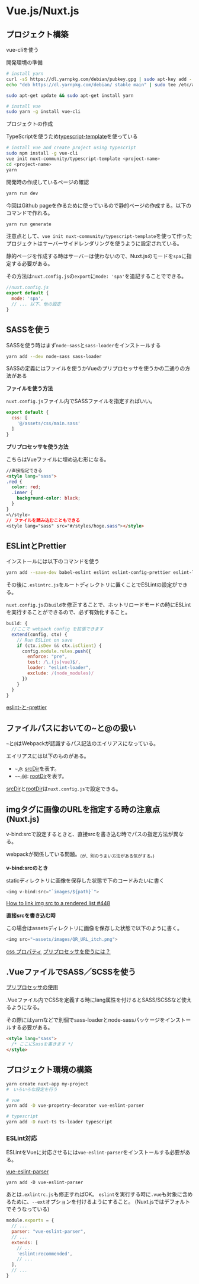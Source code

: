# Vue.js/Nuxt.js


## プロジェクト構築

vue-cliを使う

開発環境の準備

```bash
# install yarn
curl -sS https://dl.yarnpkg.com/debian/pubkey.gpg | sudo apt-key add -
echo "deb https://dl.yarnpkg.com/debian/ stable main" | sudo tee /etc/apt/sources.list.d/yarn.list

sudo apt-get update && sudo apt-get install yarn

# install vue
sudo yarn -g install vue-cli
```

プロジェクトの作成

TypeScriptを使うため[typescript-template](https://github.com/nuxt-community/typescript-template)を使っている

```bash
# install vue and create project using typescript
sudo npm install -g vue-cli
vue init nuxt-community/typescript-template <project-name>
cd <project-name>
yarn
```

開発時の作成しているページの確認

```bash
yarn run dev
```

今回はGithub pageを作るために使っているので静的ページの作成する。以下のコマンドで作れる。

```bash
yarn run generate
```

注意点として、`vue init nuxt-community/typescript-template`を使って作ったプロジェクトはサーバーサイドレンダリングを使うように設定されている。

静的ページを作成する時はサーバーは使わないので、Nuxt.jsのモードを`spa`に指定する必要がある。

その方法は`nuxt.config.js`の`export`に`mode: 'spa'`を追記することでできる。
```js
//nuxt.config.js
export default {
  mode: 'spa',
  // ... 以下、他の設定
}
```

## SASSを使う

SASSを使う時はまず`node-sass`と`sass-loader`をインストールする

```bash
yarn add --dev node-sass sass-loader
```

SASSの定義にはファイルを使うかVueのプリプロセッサを使うかの二通りの方法がある

**ファイルを使う方法**

`nuxt.config.js`ファイル内でSASSファイルを指定すればいい。
```js
export default {
  css: [
    '@/assets/css/main.sass'
  ]
}
```

**プリプロセッサを使う方法**

こちらはVueファイルに埋め込む形になる。

```html
//直接指定できる
<style lang="sass">
.red {
  color: red;
  .inner {
    background-color: black;
  }
}
<\/style>
// ファイルを読み込むこともできる
<style lang="sass" src="#/styles/hoge.sass"></style>
```


## ESLintとPrettier

インストールには以下のコマンドを使う

```bash
yarn add --save-dev babel-eslint eslint eslint-config-prettier eslint-loader eslint-plugin-vue eslint-plugin-prettier prettier
```

その後に`.eslintrc.js`をルートディレクトリに置くことでESLintの設定ができる。

`nuxt.config.js`の`build`を修正することで、ホットリロードモードの時にESLintを実行することができるので、必ず有効化すること。

```js
build: {
  //ここで webpack config を拡張できます
  extend(config, ctx) {
    // Run ESLint on save
    if (ctx.isDev && ctx.isClient) {
      config.module.rules.push({
        enforce: "pre",
        test: /\.(js|vue)$/,
        loader: "eslint-loader",
        exclude: /(node_modules)/
      })
    }
  }
}
```

[eslint-と-prettier](https://ja.nuxtjs.org/guide/development-tools/#eslint-%E3%81%A8-prettier)

## ファイルパスにおいての~と@の扱い

`~`と`@`はWebpackが認識するパス記法のエイリアスになっている。

エイリアスには以下のものがある。

- `~`,`@`: [srcDir](https://ja.nuxtjs.org/api/configuration-srcdir)を表す。
- `~~`,`@@`: [rootDir](https://ja.nuxtjs.org/api/configuration-rootdir)を表す。

[srcDir](https://ja.nuxtjs.org/api/configuration-srcdir)と[rootDir](https://ja.nuxtjs.org/api/configuration-rootdir)は`nuxt.config.js`で設定できる。

## imgタグに画像のURLを指定する時の注意点(Nuxt.js)

v-bind:srcで設定するときと、直接srcを書き込む時でパスの指定方法が異なる。

webpackが関係している問題。<sub>(が、別のうまい方法がある気がする。)</sub>

**v-bind:srcのとき**

staticディレクトリに画像を保存した状態で下のコードみたいに書く

```js
<img v-bind:src="`images/${path}`">
```

[How to link img src to a rendered list #448](https://github.com/nuxt/nuxt.js/issues/448)

**直接srcを書き込む時**

この場合はassetsディレクトリに画像を保存した状態で以下のように書く。

```js
<img src="~assets/images/QR_URL_itch.png">
```

[css プロパティ](https://ja.nuxtjs.org/api/configuration-css/)
[プリプロセッサを使うには？](https://ja.nuxtjs.org/faq/pre-processors/)

## .VueファイルでSASS／SCSSを使う

[プリプロセッサの使用](https://vue-loader-v14.vuejs.org/ja/configurations/pre-processors.html)

.Vueファイル内でCSSを定義する時にlang属性を付けるとSASS/SCSSなど使えるようになる。

その際にはyarnなどで別個でsass-loaderとnode-sassパッケージをインストールする必要がある。

```html
<style lang="sass">
  /* ここにSassを書きます */
</style>
```

## プロジェクト環境の構築

```bash
yarn create nuxt-app my-project
#　いろいろな設定を行う

# vue
yarn add -D vue-propetry-decorator vue-eslint-parser

# typescript
yarn add -D nuxt-ts ts-loader typescript
```

### ESLint対応
ESLintをVueに対応させるには`vue-eslint-parser`をインストールする必要がある。

[vue-eslint-parser](https://github.com/mysticatea/vue-eslint-parser)

```
yarn add -D vue-eslint-parser
```

あとは`.exlintrc.js`も修正すればOK。
`eslint`を実行する時に`.vue`も対象に含めるために、`--ext`オプションを付けるようにすること。
(Nuxt.jsではデフォルトでそうなっている)

```js
module.exports = {
  // ...
  parser: "vue-eslint-parser",
  // ...
  extends: [
    // ...
    'eslint:recommended',
    // ...
  ],
  // ...
} 
```
